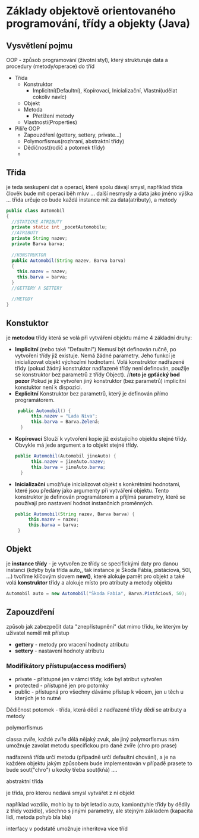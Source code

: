 #  Základy objektově orientovaného programování, třídy a objekty (Java)

## Vysvětlení pojmu
OOP - způsob programování (životní styl), který strukturuje data a procedury (metody/operace) do tříd
- Třída
  - Konstruktor
    - Implicitní(Defaultní), Kopírovací, Inicializační, Vlastní(udělat cokoliv navíc) 
  - Objekt
  - Metoda
    - Přetížení metody
  - Vlastnosti(Properties)
- Pilíře OOP
  - Zapouzdření (gettery, settery, private...)
  - Polymorfismus(rozhraní, abstraktní třídy)
  - Dědičnost(rodič a potomek třídy)
  - 
## Třída 
je teda seskupení dat a operací, které spolu dávají smysl, například třída člověk bude mít operaci běh mluv ... další nesmysly a data jako jméno výška ...
třída určuje co bude každá instance mít za data(atributy), a metody 
```JAVA
public class Automobil
{
  //STATICKÉ ATRIBUTY
  private static int _pocetAutomobilu;
  //ATRIBUTY
  private String nazev;
  private Barva barva;
  
  //KONSTRUKTOR
  public Automobil(String nazev, Barva barva)
  {
    this.nazev = nazev;
    this.barva = barva;
  }
  //GETTERY A SETTERY

  //METODY
}

```
## Konstuktor
je **metodou** třídy která se volá při vytváření objektu
máme 4 základní druhy:
- **Implicitní** (nebo také "Defaultní")
  Nemusí být definován ručně, po vytvoření třídy již existuje.
  Nemá žádné parametry.
  Jeho funkcí je inicializovat objekt výchozími hodnotami.
  Volá konstruktor nadřazené třídy (pokud žádný konstruktor nadřazené třídy není definován, použije se konstruktor bez parametrů z třídy Object). //**toto je gpťácký bod pozor**
  Pokud je již vytvořen jiný konstruktor (bez parametrů) implicitní konstuktor není k dispozici.
- **Explicitní**
  Konstruktor bez parametrů, který je definován přímo programátorem.
  ```JAVA
   public Automobil() {
        this.nazev = "Lada Niva";
        this.barva = Barva.Zelená;
    }
  ```
- **Kopírovací**
  Slouží k vytvoření kopie již existujícího objektu stejné třídy.
  Obvykle má jede argument a to objekt stejné třídy.
  ```JAVA
  public Automobil(Automobil jineAuto) {
        this.nazev = jineAuto.nazev;
        this.barva = jineAuto.barva;
    }
  ```
- **Inicializační**
   umožňuje inicializovat objekt s konkrétními hodnotami, které jsou předány jako argumenty při vytváření objektu. Tento konstruktor je definován programátorem a přijímá parametry, které se používají pro nastavení hodnot instančních proměnných.
   ```JAVA
   public Automobil(String nazev, Barva barva) {
        this.nazev = nazev;
        this.barva = barva;
    }
  ```
## Objekt
je **instance třídy** - 
je vytvořen ze třídy se specifickými daty pro danou instanci (kdyby byla třída auto,, tak instance je Škoda Fábia, pistáciová, 50l, ...)
tvoříme klíčovým slovem **new()**, které alokuje pamět pro objekt a také volá **konstruktor** třídy a alokuje místo pro atributy a metody objektu
```JAVA
Automobil auto = new Automobil("Škoda Fabia", Barva.Pistáciová, 50);
```

## Zapouzdření
způsob jak zabezpečit data 
"znepřístupnění" dat mimo třídu, ke kterým by uživatel neměl mít přístup
- **gettery** - metody pro vracení hodnoty atributu
- **settery** - nastavení hodnoty atributu

### Modifikátory přístupu(access modifiers)
- private - přístupné jen v rámci třídy, kde byl atribut vytvořen
- protected - přístupné jen pro potomky
- public - přístupná pro všechny
dáváme přístup k věcem, jen u těch u kterých je to nutné


Dědičnost
potomek - třída, která dědí  z nadřazené třídy
dědí se atributy a metody 

polymorfismus 

classa zvíře, každé zvíře dělá nějaký zvuk, ale jiný polymorfismus nám umožnuje zavolat metodu specifickou pro dané zvíře (chro pro prase)

nadřazená třída určí metodu (případně určí defaultní chování), a je na každém objektu jakým způsobem bude implementován v případě prasete to bude sout("chro") u kocky třeba sout(kňá) ....


abstraktní třída

je třída, pro kterou nedává smysl vytvářet z ní objekt

například vozdilo, mohlo by to být letadlo auto, kamion(tyhle třídy by dědily z třídy vozidlo), všechno s jinými parametry, ale stejným základem (kapacita lidí, metoda pohyb bla bla)


interfacy v podstatě umožnuje inheritova více tříd

